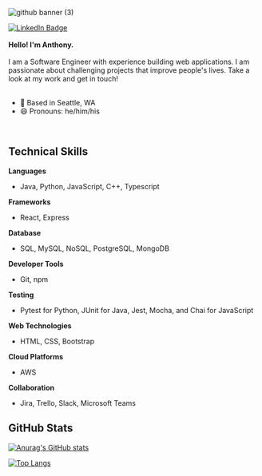 ![github banner (3)](https://user-images.githubusercontent.com/89106811/151314938-2151cb9b-ec12-4139-8cb3-f756e0413d79.png)

[![LinkedIn Badge](https://img.shields.io/badge/LinkedIn-Profile-informational?style=flat&logo=linkedin&logoColor=white&color=007EC6)](https://www.linkedin.com/in/ajpsyk/)
<br><br>
**Hello! I'm Anthony.**
<br><br>
I am a Software Engineer with experience building web applications. I am passionate about challenging projects that improve people's lives. Take a look at my work and get in touch!
<br><br>
- 📍 Based in Seattle, WA
- 😄 Pronouns: he/him/his
<br>

## Technical Skills
**Languages**<br>
- Java, Python, JavaScript, C++, Typescript

**Frameworks**<br>
- React, Express

**Database**<br>
- SQL, MySQL, NoSQL, PostgreSQL, MongoDB

**Developer Tools**<br>
- Git, npm

**Testing**<br>
- Pytest for Python, JUnit for Java, Jest, Mocha, and Chai for JavaScript

**Web Technologies**<br>
- HTML, CSS, Bootstrap

**Cloud Platforms**<br>
- AWS

**Collaboration**<br>
- Jira, Trello, Slack, Microsoft Teams

## GitHub Stats
[![Anurag's GitHub stats](https://github-readme-stats.vercel.app/api?username=ajpsyk)](https://github.com/ajpsyk/github-readme-stats)

[![Top Langs](https://github-readme-stats.vercel.app/api/top-langs/?username=ajpsyk&layout=compact)](https://github.com/ajpsyk/github-readme-stats)
